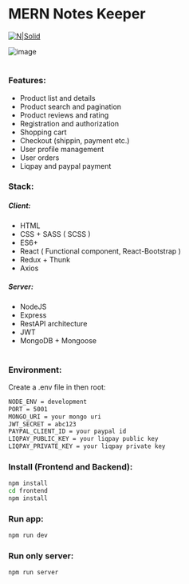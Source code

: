 # MERN Notes Keeper  

[![N|Solid](https://res.cloudinary.com/dsohtcuy3/image/upload/v1626470356/button_demo_1_k6is2z.png)](https://mernstore-app.herokuapp.com/)

![image](https://res.cloudinary.com/dsohtcuy3/image/upload/v1626556553/Screenshot_8_gy94os.png)

#

### Features:
- Product list and details
- Product search and pagination
- Product reviews and rating
- Registration and authorization
- Shopping cart
- Checkout (shippin, payment etc.)
- User profile management
- User orders
- Liqpay and paypal payment

### Stack:

##### Client:
- HTML
- CSS + SASS ( SCSS )
- ES6+
- React ( Functional component, React-Bootstrap )
- Redux + Thunk
- Axios

##### Server:
- NodeJS
- Express
- RestAPI architecture
- JWT
- MongoDB + Mongoose

#

### Environment:

Create a .env file in then root:

```sh
NODE_ENV = development
PORT = 5001
MONGO_URI = your mongo uri
JWT_SECRET = abc123
PAYPAL_CLIENT_ID = your paypal id
LIQPAY_PUBLIC_KEY = your liqpay public key
LIQPAY_PRIVATE_KEY = your liqpay private key
```
### Install (Frontend and Backend):

```sh
npm install
cd frontend
npm install
```
### Run app:

```sh
npm run dev
```

### Run only server:

```sh
npm run server
```


